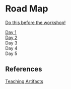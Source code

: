 # Road Map    

[Do this before the workshop!](day0.md)

[Day 1](day1.md)  
[Day 2](day2.md)  
Day 3  
Day 4  
Day 5  

## References  
[Teaching Artifacts](teaching-artifacts.md)  
